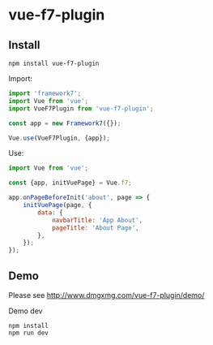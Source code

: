 # vue-f7-plugin
## Install
```
npm install vue-f7-plugin
```
Import:
```js
import 'framework7';
import Vue from 'vue';
import VueF7Plugin from 'vue-f7-plugin';

const app = new Framework7({});

Vue.use(VueF7Plugin, {app});
```
Use:
```js
import Vue from 'vue';

const {app, initVuePage} = Vue.f7;

app.onPageBeforeInit('about', page => {
	initVuePage(page, {
		data: {
			navbarTitle: 'App About',
			pageTitle: 'About Page',
		},
	});
});
```
## Demo
Please see http://www.dmgxmg.com/vue-f7-plugin/demo/

Demo dev
```
npm install
npm run dev
```
